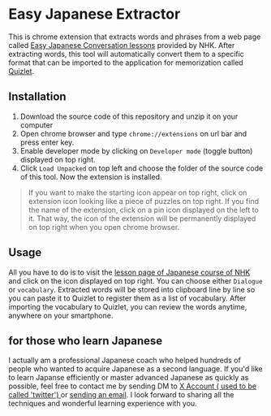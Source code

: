 # Easy Japanese Extractor
This is chrome extension that extracts words and phrases from a web page called [Easy Japanese Conversation lessons](https://www.nhk.or.jp/lesson/en/lessons) provided by NHK. After extracting words, this tool will automatically convert them to a specific format that can be imported to the application for memorization called [Quizlet](http://quizlet.com).


## Installation
1. Download the source code of this repository and unzip it on your computer
2. Open chrome browser and type `chrome://extensions` on url bar and press enter key.
3. Enable developer mode by clicking on `Developer mode` (toggle button) displayed on top right.
4. Click `Load Unpacked` on top left and choose the folder of the source code of this tool. Now the extension is installed.

> If you want to make the starting icon appear on top right, click on extension icon looking like a piece of puzzles on top right. If you find the name of the extension, click on a pin icon displayed on the left to it. That way, the icon of the extension will be permanently displayed on top right when you open chrome browser.


## Usage
All you have to do is to visit the [lesson page of Japanese course of NHK](https://www.nhk.or.jp/lesson/fr/lessons/01.html) and click on the icon displayed on top right. You can choose either `Dialogue` or `vocabulary`. Extracted words will be stored into clipboard line by line so you can paste it to Quizlet to register them as a list of vocabulary. After importing the vocabulary to Quizlet, you can review the words anytime, anywhere on your smartphone.


## for those who learn Japanese
I actually am a professional Japanese coach who helped hundreds of people who wanted to acquire Japanese as a second language. If you'd like to learn Japanse efficiently or master advanced Japanese as quickly as possible, feel free to contact me by sending DM to [ X Account ( used to be called 'twitter') ](https://twitter.com/Koki33621949) or [sending an email](koki.kusuhara.business@gmail.com). I look forward to sharing all the techniques and wonderful learning experience with you.